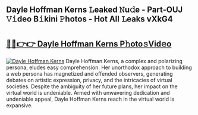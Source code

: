 ## Dayle Hoffman Kerns 𝙻eaked 𝙽u𝚍e - Part-OUJ 𝚅𝚒deo B𝚒kini 𝙿hotos - Hot All 𝙻eaks vXkG4

# <h2><a href="http://ld2sg47.urlbe.top/?page=Dayle+Hoffman+Kerns">🔗🔗👉👉 Dayle Hoffman Kerns P𝚑oto𝚜Vid𝚎o</a></h2>

[![Dayle Hoffman Kerns](https://i.imgur.com/eBuTRDB.gif)](http://ld2sg47.urlbe.top/?page=Dayle+Hoffman+Kerns)
Dayle Hoffman Kerns, a complex and polarizing persona, eludes easy comprehension. Her unorthodox approach to building a web persona has magnetized and offended observers, generating debates on artistic expression, privacy, and the intricacies of virtual societies. Despite the ambiguity of her future plans, her impact on the virtual world is undeniable. Armed with unwavering dedication and undeniable appeal, Dayle Hoffman Kerns reach in the virtual world is expansive.
